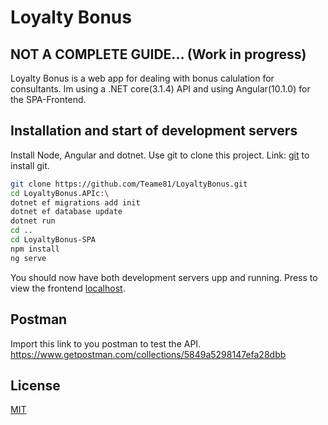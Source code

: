 # Loyalty Bonus

## NOT A COMPLETE GUIDE... (Work in progress)

Loyalty Bonus is a web app for dealing with bonus calulation for consultants.
Im using a .NET core(3.1.4) API and using Angular(10.1.0) for the SPA-Frontend.

## Installation and start of development servers

Install Node, Angular and dotnet.
Use git to clone this project.
Link: [git](https://git-scm.com/book/en/v2/Getting-Started-Installing-Git) to install git.

```bash
git clone https://github.com/Teame81/LoyaltyBonus.git
cd LoyaltyBonus.APIc:\
dotnet ef migrations add init
dotnet ef database update
dotnet run
cd ..
cd LoyaltyBonus-SPA
npm install
ng serve
```

You should now have both development servers upp and running. Press to view the frontend [localhost](http://localhost:4200).

## Postman
Import this link to you postman to test the API.
https://www.getpostman.com/collections/5849a5298147efa28dbb

## License

[MIT](https://choosealicense.com/licenses/mit/)
